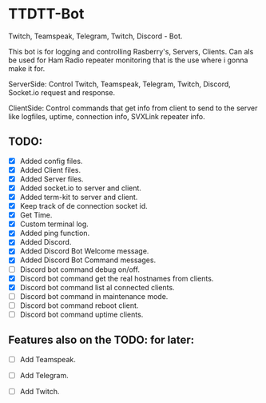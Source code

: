 # TTDTT-Bot

Twitch, Teamspeak, Telegram, Twitch, Discord - Bot. 

This bot is for logging and controlling Rasberry's, Servers, Clients. Can als be used for Ham Radio repeater monitoring that is the use where i gonna make it for.

ServerSide: Control Twitch, Teamspeak, Telegram, Twitch, Discord, Socket.io request and response.

ClientSide: Control commands that get info from client to send to the server like logfiles, uptime, connection info, SVXLink repeater info.

TODO:
----
- [x] Added config files.
- [x] Added Client files.
- [x] Added Server files.
- [x] Added socket.io to server and client.
- [x] Added term-kit to server and client.
- [x] Keep track of de connection socket id.
- [x] Get Time.
- [x] Custom terminal log.
- [x] Added ping function.
- [x] Added Discord.
- [x] Added Discord Bot Welcome message. 
- [x] Added Discord Bot Command messages.
- [ ] Discord bot command debug on/off.
- [x] Discord bot command get the real hostnames from clients.
- [x] Discord bot command list al connected clients.
- [ ] Discord bot command in maintenance mode.
- [ ] Discord bot command reboot client.
- [ ] Discord bot command uptime clients.

Features also on the TODO: for later:
----
- [ ] Add Teamspeak.
- [ ] Add Telegram.
- [ ] Add Twitch.







